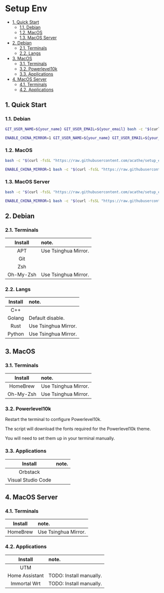 # Setup Env

- [1. Quick Start](#1-quick-start)
  - [1.1. Debian](#11-debian)
  - [1.2. MacOS](#12-macos)
  - [1.3. MacOS Server](#13-macos-server)
- [2. Debian](#2-debian)
  - [2.1. Terminals](#21-terminals)
  - [2.2. Langs](#22-langs)
- [3. MacOS](#3-macos)
  - [3.1. Terminals](#31-terminals)
  - [3.2. Powerlevel10k](#32-powerlevel10k)
  - [3.3. Applications](#33-applications)
- [4. MacOS Server](#4-macos-server)
  - [4.1. Terminals](#41-terminals)
  - [4.2. Applications](#42-applications)

## 1. Quick Start

### 1.1. Debian

```bash
GIT_USER_NAME=${your_name} GIT_USER_EMAIL=${your_email} bash -c "$(curl -fsSL "https://raw.githubusercontent.com/acathe/setup_env/master/debian.sh")"
```

```bash
ENABLE_CHINA_MIRROR=1 GIT_USER_NAME=${your_name} GIT_USER_EMAIL=${your_email} bash -c "$(curl -fsSL "https://raw.githubusercontent.com/acathe/setup_env/master/debian.sh")"
```

### 1.2. MacOS

```bash
bash -c "$(curl -fsSL "https://raw.githubusercontent.com/acathe/setup_env/master/macos.sh")"
```

```bash
ENABLE_CHINA_MIRROR=1 bash -c "$(curl -fsSL "https://raw.githubusercontent.com/acathe/setup_env/master/macos.sh")"
```

### 1.3. MacOS Server

```bash
bash -c "$(curl -fsSL "https://raw.githubusercontent.com/acathe/setup_env/master/macos_server.sh")"
```

```bash
ENABLE_CHINA_MIRROR=1 bash -c "$(curl -fsSL "https://raw.githubusercontent.com/acathe/setup_env/master/macos_server.sh")"
```

## 2. Debian

### 2.1. Terminals

| Install | note. |
| :-: | :- |
| APT | Use Tsinghua Mirror. |
| Git | |
| Zsh | |
| Oh-My-Zsh | Use Tsinghua Mirror. |

### 2.2. Langs

| Install | note. |
| :-: | :- |
| C++ | |
| Golang | Default disable. |
| Rust | Use Tsinghua Mirror. |
| Python | Use Tsinghua Mirror. |

## 3. MacOS

### 3.1. Terminals

| Install | note. |
| :-: | :- |
| HomeBrew | Use Tsinghua Mirror. |
| Oh-My-Zsh | Use Tsinghua Mirror. |

### 3.2. Powerlevel10k

Restart the terminal to configure Powerlevel10k.

The script will download the fonts required for the Powerlevel10k theme.

You will need to set them up in your terminal manually.

### 3.3. Applications

| Install | note. |
| :-: | :- |
| Orbstack | |
| Visual Studio Code | |

## 4. MacOS Server

### 4.1. Terminals

| Install | note. |
| :-: | :- |
| HomeBrew | Use Tsinghua Mirror. |

### 4.2. Applications

| Install | note. |
| :-: | :- |
| UTM | |
| Home Assistant | TODO: Install manually. |
| Immortal Wrt | TODO: Install manually. |
